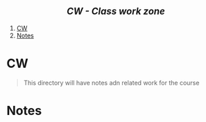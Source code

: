 <h2 align="center"><i> CW - Class work zone </i></h2>

1. [CW](#cw)
2. [Notes](#notes)


# CW 

> This directory will have notes adn related work for the course

# Notes 

